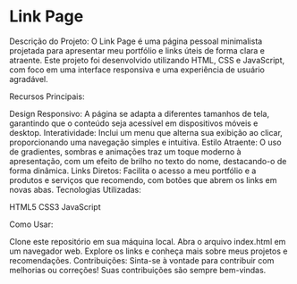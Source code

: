 # Link Page
Descrição do Projeto: O Link Page é uma página pessoal minimalista projetada para apresentar meu portfólio e links úteis de forma clara e atraente. Este projeto foi desenvolvido utilizando HTML, CSS e JavaScript, com foco em uma interface responsiva e uma experiência de usuário agradável.

Recursos Principais:

Design Responsivo: A página se adapta a diferentes tamanhos de tela, garantindo que o conteúdo seja acessível em dispositivos móveis e desktop.
Interatividade: Inclui um menu que alterna sua exibição ao clicar, proporcionando uma navegação simples e intuitiva.
Estilo Atraente: O uso de gradientes, sombras e animações traz um toque moderno à apresentação, com um efeito de brilho no texto do nome, destacando-o de forma dinâmica.
Links Diretos: Facilita o acesso a meu portfólio e a produtos e serviços que recomendo, com botões que abrem os links em novas abas.
Tecnologias Utilizadas:

HTML5
CSS3
JavaScript

Como Usar:

Clone este repositório em sua máquina local.
Abra o arquivo index.html em um navegador web.
Explore os links e conheça mais sobre meus projetos e recomendações.
Contribuições: Sinta-se à vontade para contribuir com melhorias ou correções! Suas contribuições são sempre bem-vindas.

